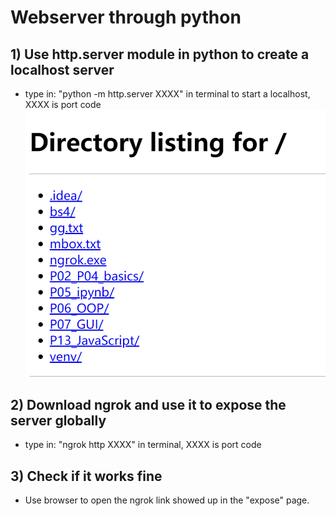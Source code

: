# Webserver through python
## 1) Use http.server module in python to create a localhost server
- type in: "python -m http.server XXXX" in terminal to start a localhost, XXXX is port code
![Server Page](server_page.png)
## 2) Download ngrok and use it to expose the server globally
- type in: "ngrok http XXXX" in terminal, XXXX is port code
## 3) Check if it works fine
- Use browser to open the ngrok link showed up in the "expose" page.
